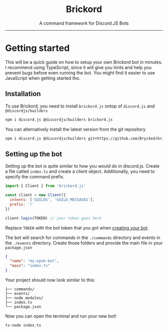 <div align="center">

# Brickord
A command framework for Discord.JS Bots
</div>

---

# Getting started
This will be a quick guide on how to setup your own Brickord bot in minutes.
I recommend using TypeScript, since it will give you hints and help you prevent bugs before even running the bot.
You might find it easier to use JavaScript when getting started tho.

## Installation
To use Brickord, you need to install `brickord.js` ontop of `discord.js` and `@discordjs/builders`
```bash
npm i discord.js @discordjs/builders brickord.js
```
You can alternatively install the latest version from the git repository
```bash
npm i discord.js @discordjs/builders git+https://github.com/Brycked/brickord.js.git
```

## Setting up the bot
Setting up the bot is quite similar to how you would do in discord.js.
Create a file called `index.ts` and create a client object. Additionally, you need to specify the command prefix.
```js
import { Client } from 'brickord.js'

const client = new Client({
  intents: ['GUILDS', 'GUILD_MESSAGES'],
  prefix: '!'
})

client.login(TOKEN) // your token goes here
```
Replace `TOKEN` with the bot token that you got when [creating your bot](https://discordjs.guide/preparations/setting-up-a-bot-application.html#creating-your-bot).

The bot will search for commands in the `./commands` directory and events in the `./events` directory.
Create those folders and provide the main file in your `package.json`
```json
{
  "name": "my-epok-bot",
  "main": "index.ts"
}
```

Your project should now look similar to this:
```
├── commands/
├── events/
├── node_modules/
├── index.ts
└── package.json
```

Now you can open the terminal and run your new bot!
```bash
ts-node index.ts
```
